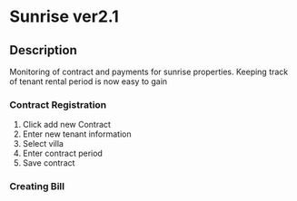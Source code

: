 # Sunrise ver2.1 

## Description
Monitoring of contract and payments for sunrise properties. 
Keeping track of tenant rental period is now easy to gain

### Contract Registration

1. Click add new Contract
2. Enter new tenant information
3. Select villa 
4. Enter contract period
5. Save contract

### Creating Bill



